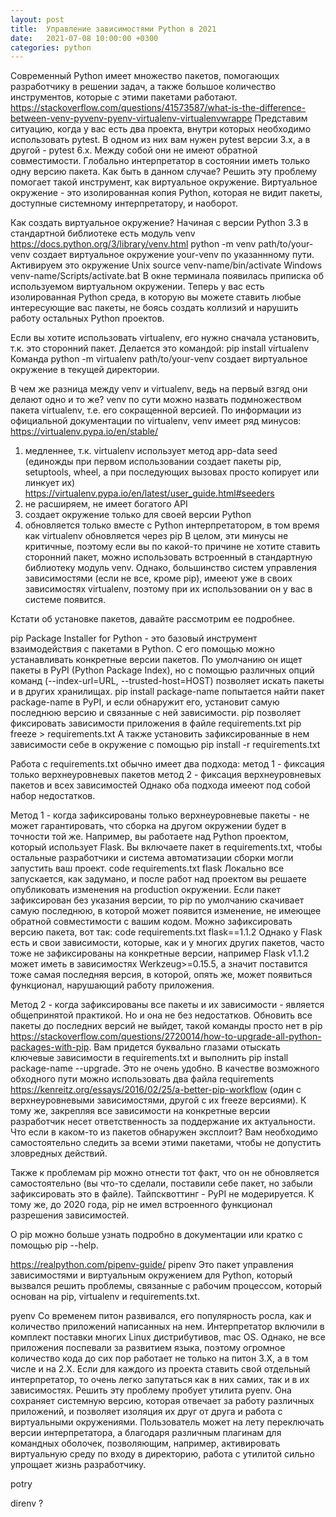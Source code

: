 ```yaml
---
layout: post
title:  Управление зависимостями Python в 2021
date:   2021-07-08 10:00:00 +0300
categories: python
---
```


Современный Python имеет множество пакетов, помогающих разработчику в решении задач, а также большое количество инструментов, которые с этими пакетами работают. https://stackoverflow.com/questions/41573587/what-is-the-difference-between-venv-pyvenv-pyenv-virtualenv-virtualenvwrappe
Представим ситуацию, когда у вас есть два проекта, внутри которых необходимо использовать pytest. В одном из них вам нужен pytest версии 3.x, а в другой - pytest 6.x. Между собой они не имеют обратной совместимости. Глобально интерпретатор в состоянии иметь только одну версию пакета. Как быть в данном случае? Решить эту проблему помогает такой инструмент, как виртуальное окружение. Виртуальное окружение - это изолированная копия Python, которая не видит пакеты, доступные системному интерпретатору, и наоборот.

Как создать виртуальное окружение? Начиная с версии Python 3.3 в стандартной библиотеке есть модуль venv https://docs.python.org/3/library/venv.html
python -m venv path/to/your-venv
создает виртуальное окружение your-venv по указаннному пути.
Активируем это окружение
Unix
source venv-name/bin/activate 
Windows
venv-name/Scripts/activate.bat
В окне терминала появилась приписка об используемом виртуальном окружении. Теперь у вас есть изолированная Python среда, в которую вы можете ставить любые интересующие вас пакеты, не боясь создать коллизий и нарушить работу остальных Python проектов.

Если вы хотите использовать virtualenv, его нужно сначала установить, т.к. это сторонний пакет. Делается это командой:
pip install virtualenv
Команда
python -m virtualenv path/to/your-venv
создает виртуальное окружение в текущей директории. 

В чем же разница между venv и virtualenv, ведь на первый взгяд они делают одно и то же? venv по сути можно назвать подмножеством пакета virtualenv, т.е. его сокращенной версией. По информации из официальной документации по virtualenv, venv имеет ряд минусов: https://virtualenv.pypa.io/en/stable/
1. медленнее, т.к. virtualenv использует метод app-data seed (единожды при первом использовании создает пакеты pip, setuptools, wheel, а при последующих вызовах просто копирует или линкует их) https://virtualenv.pypa.io/en/latest/user_guide.html#seeders
2. не расширяем, не имеет богатого API
3. создает окружение только для своей версии Python
4. обновляется только вместе с Python интерпретатором, в том время как virtualenv обновляется через pip
В целом, эти минусы не критичные, поэтому если вы по какой-то причине не хотите ставить сторонний пакет, можно использовать встроенный в стандартную библиотеку модуль venv. Однако, большинство систем управления зависимостями (если не все, кроме pip), имееют уже в своих зависимостях virtualenv, поэтому при их использовании он у вас в системе появится.


Кстати об установке пакетов, давайте рассмотрим ее подробнее.

pip
Package Installer for Python - это базовый инструмент взаимодействия с пакетами в Python. С его помощью можно устанавливать конкретные версии пакетов. По умолчанию он ищет пакеты в PyPI (Python Package Index), но с помощью различных опций команд (--index-url=URL, --trusted-host=HOST) позволяет искать пакеты и в других хранилищах.
pip install package-name
попытается найти пакет package-name в PyPI, и если обнаружит его, установит самую последнюю версию и связанные с ней зависимости. 
pip позволяет фиксировать зависимости приложения в файле requirements.txt
pip freeze > requirements.txt
А также установить зафиксированные в нем зависимости себе в окружение с помощью
pip install -r requirements.txt

Работа с requirements.txt обычно имеет два подхода:
метод 1 - фиксация только верхнеуровневых пакетов
метод 2 - фиксация верхнеуровневых пакетов и всех зависимостей
Однако оба подхода имееют под собой набор недостатков. 

Метод 1 - когда зафиксированы только верхнеуровневые пакеты - не может гарантировать, что сборка на другом окружении будет в точности той же. Например, вы работаете над Python проектом, который использует Flask. Вы включаете пакет в requirements.txt, чтобы остальные разработчики и система автоматизации сборки могли запустить ваш проект. 
code requirements.txt
flask
Локально все запускается, как задумано, и после работ над проектом вы решаете опубликовать изменения на production окружении. Если пакет зафиксирован без указания версии, то pip по умолчанию скачивает самую последнюю, в которой может появится изменение, не имеющее обратной совместимости с вашим кодом. Можно зафиксировать версию пакета, вот так:
code requirements.txt
flask==1.1.2
Однако у Flask есть и свои зависимости, которые, как и у многих других пакетов, часто тоже не зафиксированы на конкретные версии, например Flask v1.1.2 может иметь в зависимостях Werkzeug>=0.15.5, а значит поставится тоже самая последняя версия, в которой, опять же, может появиться функционал, нарушающий работу приложения. 

Метод 2 - когда зафиксированы все пакеты и их зависимости - является общепринятой практикой. Но и она не без недостатков. Обновить все пакеты до последних версий не выйдет, такой команды просто нет в pip https://stackoverflow.com/questions/2720014/how-to-upgrade-all-python-packages-with-pip. Вам придется буквально глазами отыскать ключевые зависимости в requirements.txt и выполнить pip install package-name --upgrade. Это не очень удобно. В качестве возможного обходного пути можно использовать два файла requirements https://kenreitz.org/essays/2016/02/25/a-better-pip-workflow (один с верхнеуровневыми зависимостями, другой с их freeze версиями). К тому же, закрепляя все зависимости на конкретные версии разработчик несет ответственность за поддержание их актуальности. Что если в каком-то из пакетов обнаружен эксплоит? Вам необходимо самостоятельно следить за всеми этими пакетами, чтобы не допустить зловредных действий. 

Также к проблемам pip можно отнести тот факт, что он не обновляется самостоятельно (вы что-то сделали, поставили себе пакет, но забыли зафиксировать это в файле). Тайпсквоттинг - PyPI не модерируется. К тому же, до 2020 года, pip не имел встроенного функционал разрешения зависимостей.

О pip можно больше узнать подробно в документации или кратко с помощью pip --help.


https://realpython.com/pipenv-guide/
pipenv
Это пакет управления зависимостями и виртуальным окружением для Python, который вызвался решить проблемы, связанные с рабочим процессом, который основан на pip, virtualenv и requirements.txt.

pyenv
Со временем питон развивался, его популярность росла, как и количество приложений написанных на нем. Интерпретатор включили в комплект поставки многих Linux дистрибутивов, mac OS. Однако, не все приложения поспевали за развитием языка, поэтому огромное количество кода до сих пор работает не только на питон 3.X, а в том числе и на 2.X. Если для каждого из проекта ставить свой отдельный интерпретатор, то очень легко запутаться как в них самих, так и в их зависимостях. Решить эту проблему пробует утилита pyenv. Она сохраняет системную версию, которая отвечает за работу различных приложений, и позволяет изоляция их друг от друга и работа с виртуальными окружениями. Пользователь может на лету переключать версии интерпретатора, а благодаря различным плагинам для командных оболочек, позволяющим, например, активировать виртуальную среду по входу в директорию, работа с утилитой сильно упрощает жизнь разработчику.

potry

direnv ?